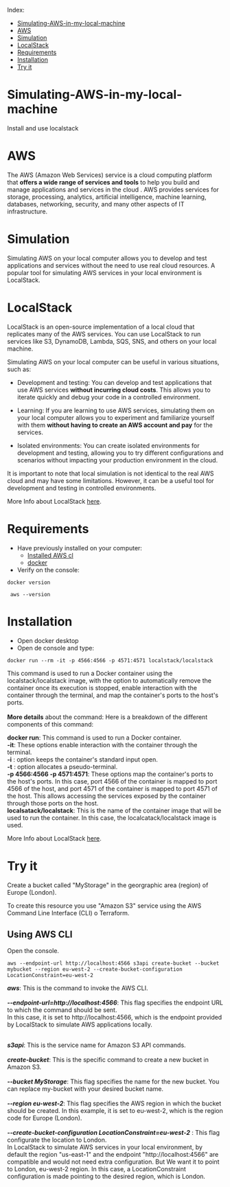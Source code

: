 Index:
<!-- TOC -->
* [Simulating-AWS-in-my-local-machine](#simulating-aws-in-my-local-machine)
* [AWS](#aws)
* [Simulation](#simulation)
* [LocalStack](#localstack)
* [Requirements](#requirements)
* [Installation](#installation)
* [Try it](#try-it)
<!-- TOC -->

# Simulating-AWS-in-my-local-machine
Install and use localstack



# AWS
The AWS (Amazon Web Services) service is a cloud computing platform that **offers a wide range of services and tools** to help you build and manage applications and services in the cloud . AWS provides services for storage, processing, analytics, artificial intelligence, machine learning, databases, networking, security, and many other aspects of IT infrastructure.
# Simulation

Simulating AWS on your local computer allows you to develop and test applications and services without the need to use real cloud resources. A popular tool for simulating AWS services in your local environment is LocalStack. 

# LocalStack 

LocalStack is an open-source implementation of a local cloud that replicates many of the AWS services. You can use LocalStack to run services like S3, DynamoDB, Lambda, SQS, SNS, and others on your local machine.

Simulating AWS on your local computer can be useful in various situations, such as:

- Development and testing: You can develop and test applications that use AWS services **without incurring cloud costs**. This allows you to iterate quickly and debug your code in a controlled environment.

- Learning: If you are learning to use AWS services, simulating them on your local computer allows you to experiment and familiarize yourself with them **without having to create an AWS account and pay** for the services.

- Isolated environments: You can create isolated environments for development and testing, allowing you to try different configurations and scenarios without impacting your production environment in the cloud.

It is important to note that local simulation is not identical to the real AWS cloud and may have some limitations. However, it can be a useful tool for development and testing in controlled environments.

More Info about LocalStack [here](https://localstack.cloud/). 

# Requirements
- Have  previously installed on your computer:
  - [Installed AWS cl](https://github.com/BeatrizBravo/terraformONE#aws-cli)
  - [docker](https://www.docker.com/get-started/)
- Verify on the console:

```shell
docker version
```
```shell
 aws --version
```

# Installation
- Open docker desktop 
- Open de console and type:

```shell
docker run --rm -it -p 4566:4566 -p 4571:4571 localstack/localstack
```

This command is used to run a Docker container using the localstack/localstack image, with the option to automatically remove the container once its execution is stopped, enable interaction with the container through the terminal, and map the container's ports to the host's ports.
<br><br>
**More details** about the command:
Here is a breakdown of the different components of this command:

**docker run**: This command is used to run a Docker container.<br>
**-it**: These options enable interaction with the container through the terminal. <br>**-i** : option keeps the container's standard input open.<br>**-t** : option allocates a pseudo-terminal.<br>
**-p 4566:4566 -p 4571:4571**: These options map the container's ports to the host's ports. In this case, port 4566 of the container is mapped to port 4566 of the host, and port 4571 of the container is mapped to port 4571 of the host. This allows accessing the services exposed by the container through those ports on the host.<br>
**localsatack/localstack**: This is the name of the container image that will be used to run the container. In this case, the localcatack/localstack image is used.

More Info about LocalStack [here](https://docs.localstack.cloud/getting-started/installation/). 
# Try it

Create a bucket called "MyStorage" in the georgraphic area (region)  of Europe (London).

To create this resource you use "Amazon S3" service using the AWS Command Line Interface (CLI) o Terraform. 

 ## Using AWS CLI
Open the console.<br>

```shell
aws --endpoint-url http://localhost:4566 s3api create-bucket --bucket mybucket --region eu-west-2 --create-bucket-configuration LocationConstraint=eu-west-2

```


**_aws_**: This is the command to invoke the AWS CLI.<br><br>
**_--endpoint-url=http://localhost:4566_**: This flag specifies the endpoint URL to which the command should be sent. <br>In this case, it is set to http://localhost:4566, which is the endpoint provided by LocalStack to simulate AWS applications locally.<br><br>

**_s3api_**: This is the service name for Amazon S3 API commands.<br><br>
***create-bucket***: This is the specific command to create a new bucket in Amazon S3.
<br><br>
**_--bucket MyStorage_**: This flag specifies the name for the new bucket. You can replace my-bucket with your desired bucket name.
<br><br>
_**--region eu-west-2**_: This flag specifies the AWS region in which the bucket should be created. In this example, it is set to eu-west-2, which is the region code for Europe (London).<br><br>
**_--create-bucket-configuration LocationConstraint=eu-west-2_** : This flag configurate the location to London. <br>
In LocalStack to simulate AWS services in your local environment, by default the region "us-east-1" and the endpoint "http://localhost:4566" are compatible and would not need extra configuration. But We want it to point to London, eu-west-2 region. In this case, a LocationConstraint configuration is made pointing to the desired region, which is London.

